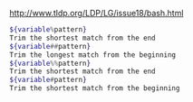 http://www.tldp.org/LDP/LG/issue18/bash.html

```sh
${variable%pattern}
Trim the shortest match from the end
${variable##pattern}
Trim the longest match from the beginning
${variable%%pattern}
Trim the shortest match from the end
${variable#pattern}
Trim the shortest match from the beginning
```

